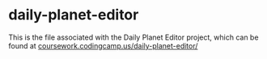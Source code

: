 # daily-planet-editor

This is the file associated with the Daily Planet Editor project, which can be found at [coursework.codingcamp.us/daily-planet-editor/](coursework.codingcamp.us/daily-planet-editor/)
